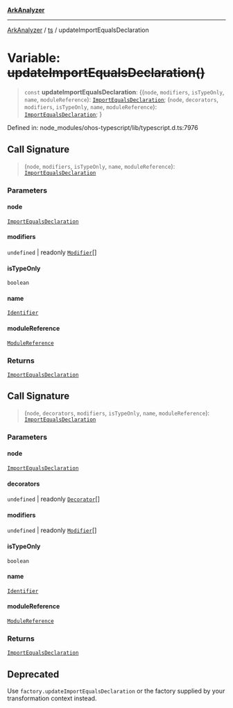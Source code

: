 [**ArkAnalyzer**](../../../../README.md)

***

[ArkAnalyzer](../../../../globals.md) / [ts](../README.md) / updateImportEqualsDeclaration

# Variable: ~~updateImportEqualsDeclaration()~~

> `const` **updateImportEqualsDeclaration**: \{(`node`, `modifiers`, `isTypeOnly`, `name`, `moduleReference`): [`ImportEqualsDeclaration`](../interfaces/ImportEqualsDeclaration.md); (`node`, `decorators`, `modifiers`, `isTypeOnly`, `name`, `moduleReference`): [`ImportEqualsDeclaration`](../interfaces/ImportEqualsDeclaration.md); \}

Defined in: node\_modules/ohos-typescript/lib/typescript.d.ts:7976

## Call Signature

> (`node`, `modifiers`, `isTypeOnly`, `name`, `moduleReference`): [`ImportEqualsDeclaration`](../interfaces/ImportEqualsDeclaration.md)

### Parameters

#### node

[`ImportEqualsDeclaration`](../interfaces/ImportEqualsDeclaration.md)

#### modifiers

`undefined` | readonly [`Modifier`](../type-aliases/Modifier.md)[]

#### isTypeOnly

`boolean`

#### name

[`Identifier`](../interfaces/Identifier.md)

#### moduleReference

[`ModuleReference`](../type-aliases/ModuleReference.md)

### Returns

[`ImportEqualsDeclaration`](../interfaces/ImportEqualsDeclaration.md)

## Call Signature

> (`node`, `decorators`, `modifiers`, `isTypeOnly`, `name`, `moduleReference`): [`ImportEqualsDeclaration`](../interfaces/ImportEqualsDeclaration.md)

### Parameters

#### node

[`ImportEqualsDeclaration`](../interfaces/ImportEqualsDeclaration.md)

#### decorators

`undefined` | readonly [`Decorator`](../interfaces/Decorator.md)[]

#### modifiers

`undefined` | readonly [`Modifier`](../type-aliases/Modifier.md)[]

#### isTypeOnly

`boolean`

#### name

[`Identifier`](../interfaces/Identifier.md)

#### moduleReference

[`ModuleReference`](../type-aliases/ModuleReference.md)

### Returns

[`ImportEqualsDeclaration`](../interfaces/ImportEqualsDeclaration.md)

## Deprecated

Use `factory.updateImportEqualsDeclaration` or the factory supplied by your transformation context instead.

